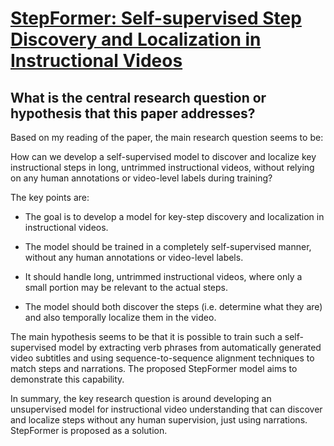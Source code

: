 # [StepFormer: Self-supervised Step Discovery and Localization in   Instructional Videos](https://arxiv.org/abs/2304.13265)

## What is the central research question or hypothesis that this paper addresses?

 Based on my reading of the paper, the main research question seems to be: 

How can we develop a self-supervised model to discover and localize key instructional steps in long, untrimmed instructional videos, without relying on any human annotations or video-level labels during training?

The key points are:

- The goal is to develop a model for key-step discovery and localization in instructional videos. 

- The model should be trained in a completely self-supervised manner, without any human annotations or video-level labels.

- It should handle long, untrimmed instructional videos, where only a small portion may be relevant to the actual steps.

- The model should both discover the steps (i.e. determine what they are) and also temporally localize them in the video.

The main hypothesis seems to be that it is possible to train such a self-supervised model by extracting verb phrases from automatically generated video subtitles and using sequence-to-sequence alignment techniques to match steps and narrations. The proposed StepFormer model aims to demonstrate this capability.

In summary, the key research question is around developing an unsupervised model for instructional video understanding that can discover and localize steps without any human supervision, just using narrations. StepFormer is proposed as a solution.
